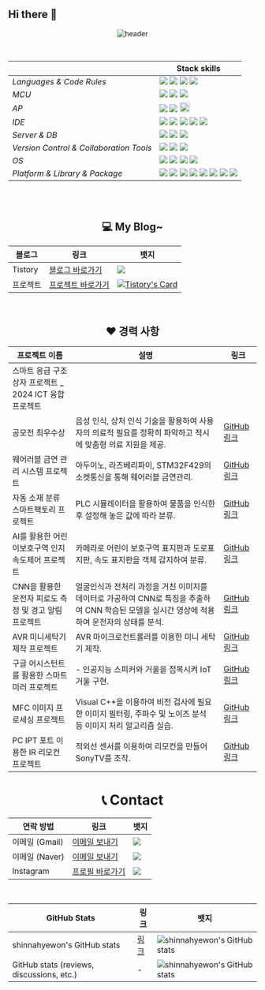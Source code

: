 ## Hi there 👋

<!--
**shinnahyewon/shinnahyewon** is a ✨ _special_ ✨ repository because its `README.md` (this file) appears on your GitHub profile.

Here are some ideas to get you started:

- 🔭 I’m currently working on ...
- 🌱 I’m currently learning ...
- 👯 I’m looking to collaborate on ...
- 🤔 I’m looking for help with ...
- 💬 Ask me about ...
- 📫 How to reach me: ...
- 😄 Pronouns: ...
- ⚡ Fun fact: ...
-->
<div align="center">


![header](https://capsule-render.vercel.app/api?type=waving&height=300&color=gradient&text=hyewon's%20Github&reversal=false&textBg=false&fontAlign=50&animation=fadeIn)





<br>


|  | Stack skills |
| --- | --- |
| *Languages & Code Rules*|<img src="https://img.shields.io/badge/C-7BD2FD?style=flat-square&logo=Coursera&logoColor=white"/> <img src="https://img.shields.io/badge/C++-1CB1FC?style=flat-square&logo=C%2B%2B&logoColor=white"/> <img src="https://img.shields.io/badge/Python-037CB9?style=flat-square&logo=Python&logoColor=white"/> <img src = "https://img.shields.io/badge/J A V A-024E74?style=flat-square&logo=java&logoColor=white">|
| *MCU*| <img src="https://img.shields.io/badge/ESP32-FEB182?style=flat-square&logo=Espressif&logoColor=white"/> <img src="https://img.shields.io/badge/Arduino-FC6C14?style=flat-square&logo=arduino&logoColor=white"/> <img src="https://img.shields.io/badge/STM32-BE4A02?style=flat-square&logo=STMicroelectronics&logoColor=white"/>|
| *AP*| <img src="https://img.shields.io/badge/Raspberry Pi-93FA82?style=flat-square&logo=Raspberry Pi&logoColor=black"/> <img src="https://img.shields.io/badge/Jetson Nano-52F737?style=flat-square&logo=NVIDIA&logoColor=black"/> <img src="https://user-images.githubusercontent.com/124149731/236970806-e388a977-038b-49aa-a163-71d419e4f8de.png" width = 20 height=20/>|
| *IDE*| <img src="https://img.shields.io/badge/Visual Studio-F2F29C?style=flat-square&logo=Visual Studio&logoColor=white"/> <img src="https://img.shields.io/badge/Eclipse%20IDE-E3E325.svg?&style=flat-square&logo=Eclipse%20IDE&logoColor=white"/> <img src="https://img.shields.io/badge/Jupyter Notebook-AEAE16?style=flat-square&logo=Jupyter&logoColor=white"/> <img src = "https://img.shields.io/badge/Androidstudio-70700E?style=flat-square&logo=androidstudio&logoColor=white"> <img src="https://img.shields.io/badge/Spyder-838485?style=for-the-badge&logo=spyder%20ide&logoColor=maroon">|
| *Server & DB*|<img src="https://img.shields.io/badge/Apache-97D6D9?style=flat-square&logo=Apache&logoColor=white"/> <img src="https://img.shields.io/badge/PHP-65C2C7?style=flat-square&logo=PHP&logoColor=white"/> <img src="https://img.shields.io/badge/MariaDB-003545?style=flat-square&logo=MariaDB&logoColor=white"/>|
| *Version Control & Collaboration Tools*| <img src="https://img.shields.io/badge/Git-B2B2B2?style=flat-square&logo=Git&logoColor=white"/> <img src="https://img.shields.io/badge/GitHub-737373?style=flat-square&logo=GitHub&logoColor=white"/> <img src="https://img.shields.io/badge/Google Docs-303030?style=flat-square&logo=Google&logoColor=white"/>|
| *OS*|<img src="https://img.shields.io/badge/Windows10-F5C27F?style=flat-square&logo=Windows&logoColor=white"/> <img src="https://img.shields.io/badge/Ubuntu-E95420?style=flat-square&logo=Ubuntu&logoColor=white"/> <img src="https://img.shields.io/badge/Linux-FCC624?style=flat-square&logo=linux&logoColor=black"/> <img src="https://img.shields.io/badge/Debian-D70A53?style=for-the-badge&logo=debian&logoColor=white"/>|
| *Platform & Library & Package*|<img src="https://img.shields.io/badge/OpenCV-66BEF4?style=flat-square&logo=OpenCV&logoColor=white"/> <img src="https://img.shields.io/badge/google%20assistant-4285F4?style=for-the-badge&logo=google%20assistant&logoColor=white"/> <img src="https://img.shields.io/badge/Google%20Drive-4285F4?style=for-the-badge&logo=googledrive&logoColor=white"/> <img src="https://img.shields.io/badge/Qt-%23217346.svg?style=for-the-badge&logo=Qt&logoColor=white"/> <img src="https://img.shields.io/badge/ros-%230A0FF9.svg?style=for-the-badge&logo=ros&logoColor=white"/> <img src="https://img.shields.io/badge/PyTorch-%23EE4C2C.svg?style=for-the-badge&logo=PyTorch&logoColor=white"/> <img src="https://img.shields.io/badge/TensorFlow-%23FF6F00.svg?style=for-the-badge&logo=TensorFlow&logoColor=white"/> <img src="https://img.shields.io/badge/CMake-%23008FBA.svg?style=for-the-badge&logo=cmake&logoColor=white"/>|

<br><br>


## 💻 My Blog~

| 블로그 | 링크 | 뱃지 |
|--------|------|------|
| Tistory | [블로그 바로가기](https://shinho804.tistory.com/) | <a href="https://shinho804.tistory.com/"><img src="https://img.shields.io/badge/Tistory-000000?style=for-the-badge&logo=Tistory&logoColor=white"></a> |
| 프로젝트 | [프로젝트 바로가기](https://shinho804.tistory.com/category/%ED%94%84%EB%A1%9C%EC%A0%9D%ED%8A%B8) | [![Tistory's Card](https://github-readme-tistory-card.vercel.app/api?name=today-studies&theme=default)](https://shinho804.tistory.com/category/%ED%94%84%EB%A1%9C%EC%A0%9D%ED%8A%B8) |

<br>

## ❤️ 경력 사항

| 프로젝트 이름 | 설명 | 링크 |
|---------------|------|------|
| 스마트 응급 구조상자 프로젝트 _ 2024 ICT 융합프로젝트
공모전 최우수상 | 음성 인식, 상처 인식 기술을 활용하여 사용자의 의료적 필요를 정확히 파악하고 적시에 맞춤형 의료 지원을 제공. | [GitHub 링크](https://github.com/shinnahyewon/Devicemart_project_Smart-first-aid-kit) |
| 웨어러블 금연 관리 시스템 프로젝트 | 아두이노, 라즈베리파이, STM32F429의 소켓통신을 통해 웨어러블 금연관리. | [GitHub 링크](https://github.com/shinnahyewon/Wearable-Anti-Smoking-Management-System) |
| 자동 소재 분류 스마트팩토리 프로젝트 | PLC 시뮬레이터을 활용하여 물품을 인식한 후 설정해 놓은 값에 따라 분류. | [GitHub 링크](https://github.com/shinnahyewon/Automatic-Material-Classification-Smart-Factory-Project) |
| AI를 활용한 어린이보호구역 인지 속도제어 프로젝트 | 카메라로 어린이 보호구역 표지판과 도로표지판, 속도 표지판을 객체 감지하여 분류. | [GitHub 링크](https://github.com/shinnahyewon/A-project-to-control-the-recognition-speed-of-child-protection-zones-using-AI) |
| CNN을 활용한 운전자 피로도 측정 및 경고 알림 프로젝트 | 얼굴인식과 전처리 과정을 거친 이미지를 데이터로 가공하여 CNN로 특징을 추출하여 CNN 학습된 모델을 실시간 영상에 적용하여 운전자의 상태를 분석. | [GitHub 링크](https://github.com/shinnahyewon/Driver-fatigue-measurement-and-warning-notification-project-using-CNN) |
| AVR 미니세탁기 제작 프로젝트 | AVR 마이크로컨트롤러를 이용한 미니 세탁기 제작. | [GitHub 링크](https://github.com/shinnahyewon/AVR-Mini-Washing-Machine-Production-Project) |
| 구글 어시스턴트를 활용한 스마트미러 프로젝트 |- 인공지능 스피커와 거울을 접목시켜 IoT 거울 구현. | [GitHub 링크](https://github.com/shinnahyewon/Smart-Mirror-Project-with-Google-Assistant) |
| MFC 이미지 프로세싱 프로젝트 | Visual C++을 이용하여 비전 검사에 필요한 이미지 필터링, 주파수 및 노이즈 분석 등 이미지 처리 알고리즘 실습. | [GitHub 링크](https://github.com/shinnahyewon/MFC-Image-Processing-Project) |
| PC IPT 포트 이용한 IR 리모컨 프로젝트 | 적외선 센서를 이용하여 리모컨을 만들어 SonyTV를 조작. | [GitHub 링크](https://github.com/shinnahyewon/IR-remote-control-project-using-PC-IPT-port) |



# 📞 Contact

| 연락 방법 | 링크 | 뱃지 |
|-----------|------|------|
| 이메일 (Gmail) | [이메일 보내기](mailto:shinho8042069@gmail.com) | <a href="mailto:shinho8042069@gmail.com?"><img src="https://img.shields.io/badge/gmail-%23DD0031.svg?&style=for-the-badge&logo=gmail&logoColor=white"/></a> |
| 이메일 (Naver) | [이메일 보내기](mailto:shinho804@naver.com) | <a href="mailto:shinho804@naver.com?"><img src="https://img.shields.io/badge/NAVER-03C75A?style=for-the-badge&logo=NAVER&logoColor=FFFFFF"/></a> |
| Instagram | [프로필 바로가기](https://www.instagram.com/hye._.gpdnjss/) | <a href="https://www.instagram.com/hye._.gpdnjss/"><img src="https://img.shields.io/badge/Instagram-E4405F?style=for-the-badge&logo=instagram&logoColor=white"/></a> |

<br>

| GitHub Stats | 링크 | 뱃지 |
|--------------|------|------|
| shinnahyewon's GitHub stats | [링크](https://github-readme-stats.vercel.app/) | ![shinnahyewon's GitHub stats](https://github-readme-stats.vercel.app/) |
| GitHub stats (reviews, discussions, etc.) | - | ![shinnahyewon's GitHub stats](https://github-readme-stats.vercel.app/apishinnahyewon&show=reviews,discussions_started,discussions_answered,prs_merged,prs_merged_percentage) |
</div>
